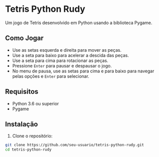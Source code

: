 # Tetris Python Rudy

Um jogo de Tetris desenvolvido em Python usando a biblioteca Pygame.

## Como Jogar

- Use as setas esquerda e direita para mover as peças.
- Use a seta para baixo para acelerar a descida das peças.
- Use a seta para cima para rotacionar as peças.
- Pressione `Enter` para pausar e despausar o jogo.
- No menu de pausa, use as setas para cima e para baixo para navegar pelas opções e `Enter` para selecionar.

## Requisitos

- Python 3.6 ou superior
- Pygame

## Instalação

1. Clone o repositório:

```bash
git clone https://github.com/seu-usuario/tetris-python-rudy.git
cd tetris-python-rudy
